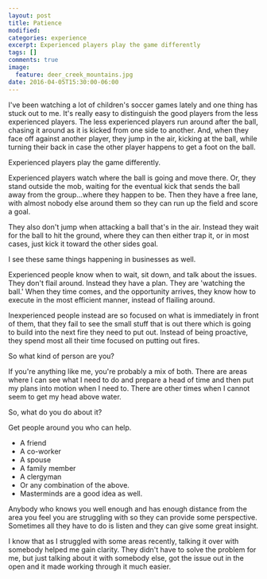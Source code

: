 ```yaml
---
layout: post
title: Patience
modified:
categories: experience
excerpt: Experienced players play the game differently
tags: []
comments: true
image:
  feature: deer_creek_mountains.jpg
date: 2016-04-05T15:30:00-06:00
---
```

I've been watching a lot of children's soccer games lately and one thing has stuck out to me. It's really easy to distinguish the good players from the less experienced players. The less experienced players run around after the ball, chasing it around as it is kicked from one side to another. And, when they face off against another player, they jump in the air, kicking at the ball, while turning their back in case the other player happens to get a foot on the ball.

Experienced players play the game differently.

Experienced players watch where the ball is going and move there. Or, they stand outside the mob, waiting for the eventual kick that sends the ball away from the group...where they happen to be. Then they have a free lane, with almost nobody else around them so they can run up the field and score a goal.

They also don't jump when attacking a ball that's in the air. Instead they wait for the ball to hit the ground, where they can then either trap it, or in most cases, just kick it toward the other sides goal.

I see these same things happening in businesses as well.

Experienced people know when to wait, sit down, and talk about the issues. They don't flail around. Instead they have a plan. They are 'watching the ball.' When they time comes, and the opportunity arrives, they know how to execute in the most efficient manner, instead of flailing around.

Inexperienced people instead are so focused on what is immediately in front of them, that they fail to see the small stuff that is out there which is going to build into the next fire they need to put out. Instead of being proactive, they spend most all their time focused on putting out fires.

So what kind of person are you?

If you're anything like me, you're probably a mix of both. There are areas where I can see what I need to do and prepare a head of time and then put my plans into motion when I need to. There are other times when I cannot seem to get my head above water.

So, what do you do about it?

Get people around you who can help.

 - A friend
 - A co-worker
 - A spouse
 - A family member
 - A clergyman
 - Or any combination of the above.
 - Masterminds are a good idea as well.

Anybody who knows you well enough and has enough distance from the area you feel you are struggling with so they can provide some perspective. Sometimes all they have to do is listen and they can give some great insight.

I know that as I struggled with some areas recently, talking it over with somebody helped me gain clarity. They didn't have to solve the problem for me, but just talking about it with somebody else, got the issue out in the open and it made working through it much easier.

